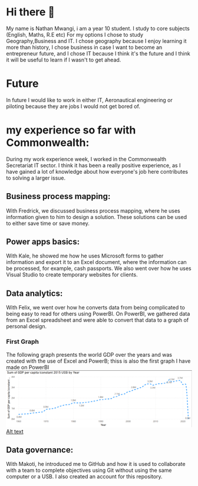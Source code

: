 # Hi there 👋

My name is Nathan Mwangi, i am a year 10 student. I study to core subjects (English, Maths, R.E etc) For my options I chose to study Geography,Business and IT. I chose geography because I enjoy learning it more than history, I chose business in case I want to become an entrepreneur future, and I chose IT because I think it's the future and I think it will be useful to learn if I wasn't to get ahead.

# Future
 In future I would like to work in either IT, Aeronautical engineering or piloting because they are jobs I would not get bored of.

# my experience so far with Commonwealth: 
During my work experience week, I worked in the Commonwealth Secretariat IT sector. I think it has been a really positive experience, as I have gained a lot of knowledge about how everyone's job here contributes to solving a larger issue.
## Business process mapping:
With Fredrick, we discussed business process mapping, where he uses information given to him to design a solution. These solutions can be used to either save time or save money.
## Power apps basics:
With Kale, he showed me how he uses Microsoft forms to gather information and export it to an Excel document, where the information can be processed, for example, cash passports. We also went over how he uses Visual Studio to create temporary websites for clients.
## Data analytics:
With Felix, we went over how he converts data from being complicated to being easy to read for others using PowerBI. On PowerBI, we gathered data from an Excel spreadsheet and were able to convert that data to a graph of personal design. 
 ### First Graph 
 The following graph presents the world GDP over the years   and was created with the use of Excel and PowerB; thiss is also the first graph I have made on PowerBI![Alt text](FirstGraph.png)
 [Alt text](wkexperience.pdf)

## Data governance:
With Makoti, he introduced me to GitHub and how it is used to collaborate with a team to complete objectives using Git without using the same computer or a USB. I also created an account for this repository.

